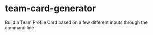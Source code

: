 # team-card-generator
Build a Team Profile Card based on a few different inputs through the command line
